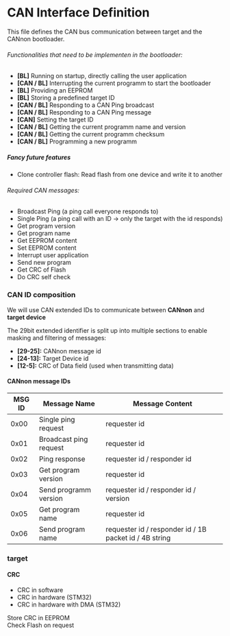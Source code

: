 # CAN Interface Definition

This file defines the CAN bus communication between target and the CANnon bootloader.

###### Functionalities that need to be implementen in the bootloader:
* **[BL]** Running on startup, directly calling the user application
* **[CAN / BL]** Interrupting the current programm to start the bootloader
* **[BL]** Providing an EEPROM
* **[BL]** Storing a predefined target ID
* **[CAN / BL]** Responding to a CAN Ping broadcast
* **[CAN / BL]** Responding to a CAN Ping message
* **[CAN]** Setting the target ID
* **[CAN / BL]** Getting the current programm name and version
* **[CAN / BL]** Getting the current programm checksum
* **[CAN / BL]** Programming a new programm

##### Fancy future features
* Clone controller flash: Read flash from one device and write it to another

###### Required CAN messages:
* Broadcast Ping (a ping call everyone responds to)
* Single Ping (a ping call with an ID -> only the target with the id responds)
* Get program version
* Get program name
* Get EEPROM content
* Set EEPROM content
* Interrupt user application
* Send new program
* Get CRC of Flash
* Do CRC self check

### CAN ID composition

We will use CAN extended IDs to communicate between **CANnon** and **target device**

The 29bit extended identifier is split up into multiple sections to enable masking and filtering of messages:

* **[29-25]:** CANnon message id
* **[24-13]:** Target Device id
* **[12-5]:** CRC of Data field (used when transmitting data)

#### CANnon message IDs
|MSG ID |Message Name             |Message Content              |
|-------|-------------------------|-----------------------------|
| 0x00  |Single ping request      |requester id                 |
| 0x01  |Broadcast ping request   |requester id                 |
| 0x02  |Ping response            |requester id / responder id  |
| 0x03  |Get program version      |requester id                 |
| 0x04  |Send programm version    |requester id / responder id / version |
| 0x05  |Get program name         |requester id                 |
| 0x06  |Send program name        |requester id / responder id / 1B packet id / 4B string


### target
#### CRC
* CRC in software
* CRC in hardware (STM32)
* CRC in hardware with DMA (STM32)

Store CRC in EEPROM  
Check Flash on request
